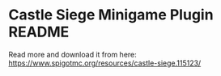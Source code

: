 # Castle Siege Minigame Plugin README

Read more and download it from here: https://www.spigotmc.org/resources/castle-siege.115123/
